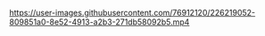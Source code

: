 

https://user-images.githubusercontent.com/76912120/226219052-809851a0-8e52-4913-a2b3-271db58092b5.mp4


